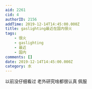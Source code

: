 ```yaml
---
aid: 2261
cid: 4
authorID: 2156
addTime: 2019-12-14T14:45:00.000Z
title: gaslighting最近在国内很火
tags:
    - 很火
    - gaslighting
    - 最近
    - 国内
comments: []
date: 2019-12-14T14:45:00.000Z
category: 水
---
```


以前没仔细看过 老外研究啥都很认真 佩服
